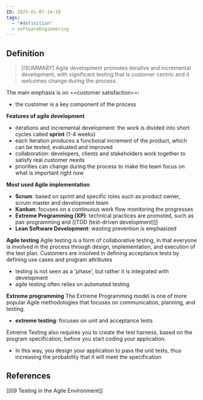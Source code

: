 ```yaml
---
ID: 2025-01-07-14:19
tags:
  - "#definition"
  - softwareEngineering
---
```

## Definition

> [!SUMMARY]
> Agile development promotes iterative and incremental development, with significant testing that is customer centric and it welcomes change during the process.

The main emphasis is on ==customer satisfaction==:
- the customer is a key component of the process

**Features of agile development**
- iterations and incremental development: the work is divided into short cycles called **sprint** (1-4 weeks)
- each iteration produces a functional increment of the product, which can be tested, evaluated and improved
- collaboration: developers, clients and stakeholders work together to satisfy real customer needs
- priorities can change during the process to make the team focus on what is important right now

**Most used Agile implementation**
- **Scrum**: based on sprint and specific roles such as product owner, scrum master and development team
- **Kanban**: focuses on a continuous work flow monitoring the progresses
- **Extreme Programming (XP)**: technical practices are promoted, such as pair programming and [[TDD (test-driven development)]]
- **Lean Software Development**: wasting prevention is emphasized

**Agile testing**
Agile testing is a form of collaborative testing, in that everyone
is involved in the process through design, implementation, and execution of the test plan. Customers are involved in defining acceptance tests by defining use cases and program attributes
- testing is not seen as a 'phase', but rather it is integrated with development
- agile testing often relies on automated testing

**Extreme programming**
The Extreme Programming model is one of more popular Agile methodologies that focuses on communication, planning, and testing.
- **extreme testing**: focuses on unit and acceptance tests

Extreme Testing also requires you to create the test harness, based on the program specification, before you start coding your application.
- In this way, you design your application to pass the unit tests, thus increasing the probability that it will meet the specification
## References
[[09 Testing in the Agile Environment]]